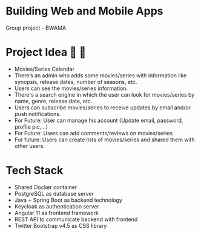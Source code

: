 # Building Web and Mobile Apps

Group project - BWAMA


# Project Idea :calendar: :vhs:

- Movies/Series Calendar
- There’s an admin who adds some movies/series with information like synopsis, release dates, number of seasons, etc.
- Users can see the movies/series information.
- There's a search engine in which the user can look for movies/series by name, genre, release date, etc.
- Users can subscribe movies/series to receive updates by email and/or push notifications.
- For Future: User can manage his account (Update email, password, profile pic,...)
- For Future: Users can add comments/reviews on movies/series
- For future: Users can create lists of movies/series and shared them with other users.


# Tech Stack
- Shared Docker container
- PostgreSQL as database server
- Java + Spring Boot as backend technology
- Keycloak as authentication server 
- Angular 11 as frontend framework
- REST API to communicate backend with frontend
- Twitter Bootstrap v4.5 as CSS library
